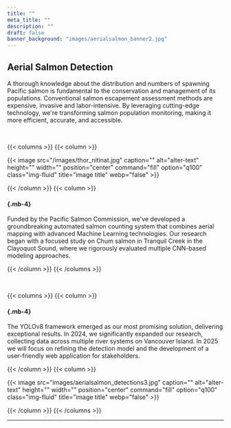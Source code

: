 ```yaml
---
title: ""
meta_title: ""
description: ""
draft: false
banner_background: "images/aerialsalmon_banner2.jpg"
---
```

## Aerial Salmon Detection

A thorough knowledge about the distribution and numbers of spawning Pacific salmon is fundamental to the conservation and management of its populations. Conventional salmon escapement assessment methods are expensive, invasive and labor-intensive. By leveraging cutting-edge technology, we're transforming salmon population monitoring, making it more efficient, accurate, and accessible.

<br>

{{< columns >}}
{{< column >}}

{{< image src="/images/thor_nitinat.jpg" caption="" alt="alter-text" height="" width="" position="center" command="fill" option="q100" class="img-fluid" title="image title"  webp="false" >}}

{{< /column >}}
{{< column >}}

####  {.mb-4}

Funded by the Pacific Salmon Commission, we've developed a groundbreaking automated salmon counting system that combines aerial mapping with advanced Machine Learning technologies. Our research began with a focused study on Chum salmon in Tranquil Creek in the Clayoquot Sound, where we rigorously evaluated multiple CNN-based modeling approaches. 

{{< /column >}}
{{< /columns >}}

<br>

{{< columns >}}
{{< column >}}

####  {.mb-4}
The YOLOv8 framework emerged as our most promising solution, delivering exceptional results. In 2024, we significantly expanded our research, collecting data across multiple river systems on Vancouver Island. In 2025 we will focus on refining the detection model and the development of a user-friendly web application for stakeholders.

{{< /column >}}
{{< column >}}

{{< image src="images/aerialsalmon_detections3.jpg" caption="" alt="alter-text" height="" width="" position="center" command="fill" option="q100" class="img-fluid" title="image title"  webp="false" >}}

{{< /column >}}
{{< /columns >}}







<hr>

<!-- 
### Gallery

{{< gallery dir="images/gallery" class="" height="400" width="400" webp="true" command="Fit" option="" zoomable="true" >}}

<hr>

### Slider

{{< slider dir="images/gallery" class="max-w-[600px] ml-0" height="400" width="400" webp="true" command="Fit" option="" zoomable="true" >}}

<hr>

### Custom video

{{< video src="https://www.w3schools.com/html/mov_bbb.mp4" width="100%" height="auto" autoplay="false" loop="false" muted="false" controls="true" class="rounded-lg" >}} -->
